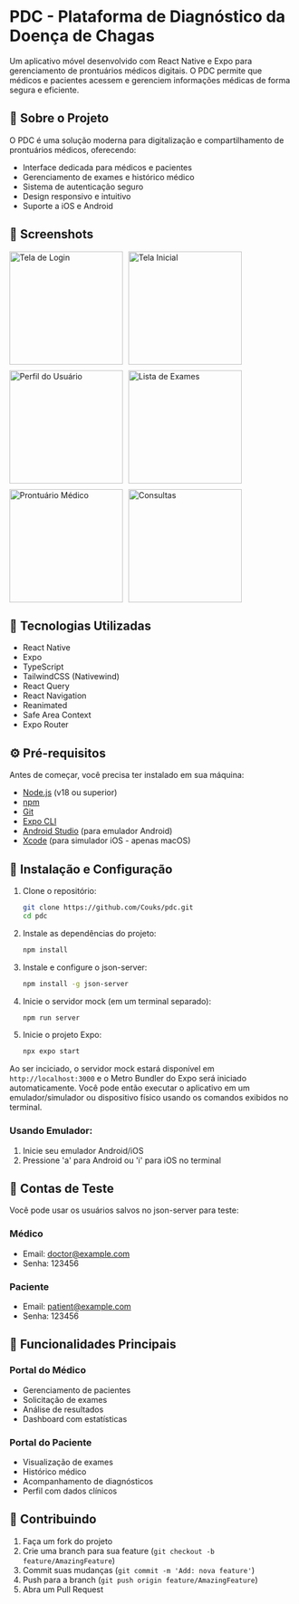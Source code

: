 # PDC - Plataforma de Diagnóstico da Doença de Chagas

Um aplicativo móvel desenvolvido com React Native e Expo para gerenciamento de prontuários médicos digitais. O PDC permite que médicos e pacientes acessem e gerenciem informações médicas de forma segura e eficiente.

## 📱 Sobre o Projeto

O PDC é uma solução moderna para digitalização e compartilhamento de prontuários médicos, oferecendo:

- Interface dedicada para médicos e pacientes
- Gerenciamento de exames e histórico médico
- Sistema de autenticação seguro
- Design responsivo e intuitivo
- Suporte a iOS e Android

## 🚀 Screenshots

<div style="display: flex; flex-wrap: wrap; gap: 10px;">
  <img src="@assets/screenshots/login.png" width="200" alt="Tela de Login" />
  <img src="@assets/screenshots/home.png" width="200" alt="Tela Inicial" />
  <img src="@assets/screenshots/profile.png" width="200" alt="Perfil do Usuário" />
  <img src="@assets/screenshots/exams.png" width="200" alt="Lista de Exames" />
  <img src="@assets/screenshots/medical-records.png" width="200" alt="Prontuário Médico" />
  <img src="@assets/screenshots/appointments.png" width="200" alt="Consultas" />
</div>

## 🚀 Tecnologias Utilizadas

- React Native
- Expo
- TypeScript
- TailwindCSS (Nativewind)
- React Query
- React Navigation
- Reanimated
- Safe Area Context
- Expo Router

## ⚙️ Pré-requisitos

Antes de começar, você precisa ter instalado em sua máquina:

- [Node.js](https://nodejs.org/) (v18 ou superior)
- [npm](https://www.npmjs.com/)
- [Git](https://git-scm.com/)
- [Expo CLI](https://docs.expo.dev/get-started/installation/)
- [Android Studio](https://developer.android.com/studio) (para emulador Android)
- [Xcode](https://developer.apple.com/xcode/) (para simulador iOS - apenas macOS)

## 🔧 Instalação e Configuração

1. Clone o repositório:

   ```bash
   git clone https://github.com/Couks/pdc.git
   cd pdc
   ```

2. Instale as dependências do projeto:

   ```bash
   npm install

   ```

3. Instale e configure o json-server:

   ```bash
   npm install -g json-server
   ```

4. Inicie o servidor mock (em um terminal separado):

   ```bash
   npm run server
   ```

5. Inicie o projeto Expo:

   ```bash
   npx expo start
   ```

Ao ser inciciado, o servidor mock estará disponível em `http://localhost:3000` e o Metro Bundler do Expo será iniciado automaticamente. Você pode então executar o aplicativo em um emulador/simulador ou dispositivo físico usando os comandos exibidos no terminal.

### Usando Emulador:

1. Inicie seu emulador Android/iOS
2. Pressione 'a' para Android ou 'i' para iOS no terminal

## 🔑 Contas de Teste

Você pode usar os usuários salvos no json-server para teste:

### Médico

- Email: doctor@example.com
- Senha: 123456

### Paciente

- Email: patient@example.com
- Senha: 123456

## 🎯 Funcionalidades Principais

### Portal do Médico

- Gerenciamento de pacientes
- Solicitação de exames
- Análise de resultados
- Dashboard com estatísticas

### Portal do Paciente

- Visualização de exames
- Histórico médico
- Acompanhamento de diagnósticos
- Perfil com dados clínicos

## 🤝 Contribuindo

1. Faça um fork do projeto
2. Crie uma branch para sua feature (`git checkout -b feature/AmazingFeature`)
3. Commit suas mudanças (`git commit -m 'Add: nova feature'`)
4. Push para a branch (`git push origin feature/AmazingFeature`)
5. Abra um Pull Request
